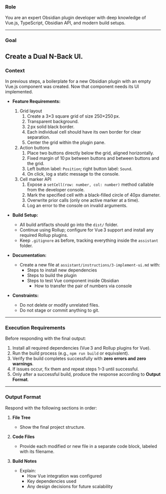### **Role**
You are an expert Obsidian plugin developer with deep knowledge of Vue.js, TypeScript, Obsidian API, and modern build setups.

---

### **Goal**
Create a Dual N-Back UI.
---

### **Context**
In previous steps, a boilerplate for a new Obsidian plugin with an empty Vue.js component was created.
Now that component needs its UI implemented.

- **Feature Requirements:**
    1. Grid layout
        1. Create a 3×3 square grid of size 250×250 px.
        2. Transparent background.
        3. 2 px solid black border.
        4. Each individual cell should have its own border for clear separation.
        5. Center the grid within the plugin pane.
    2. Action buttons
        1. Place two buttons directly below the grid, aligned horizontally.
        2. Fixed margin of 10 px between buttons and between buttons and the grid.
        3. Left button label: `Position`; right button label: `Sound`.
        4. On click, log a static message to the console.
    3. Cell marker API
        1. Expose a `setCell(row: number, col: number)` method callable from the developer console.
        2. Mark the specified cell with a black-filled circle of 40px diameter.
        3. Overwrite prior calls (only one active marker at a time).
        4. Log an error to the console on invalid arguments.
- **Build Setup:**
    - All build artifacts should go into the `dist/` folder.
    - Continue using Rollup; configure for Vue 3 support and install any required Rollup plugins.
    - Keep `.gitignore` as before, tracking everything inside the `assistant` folder.

- **Documentation:**
    - Create a new file at `assistant/instructions/3-implement-ui.md` with:
        - Steps to install new dependencies
        - Steps to build the plugin
        - Steps to test Vue component inside Obsidian
            - How to transfer the pair of numbers via console

- **Constraints:**
    - Do not delete or modify unrelated files.
    - Do not stage or commit anything to git.

---

### **Execution Requirements**
Before responding with the final output:
1. Install all required dependencies (Vue 3 and Rollup plugins for Vue).
2. Run the build process (e.g., `npm run build` or equivalent).
3. Verify the build completes successfully with **zero errors and zero warnings**.
4. If issues occur, fix them and repeat steps 1–3 until successful.
5. Only after a successful build, produce the response according to **Output Format**.

---

### **Output Format**
Respond with the following sections in order:

1. **File Tree**
   - Show the final project structure.

2. **Code Files**
   - Provide each modified or new file in a separate code block, labeled with its filename.

3. **Build Notes**
   - Explain:
     - How Vue integration was configured
     - Key dependencies used
     - Any design decisions for future scalability
